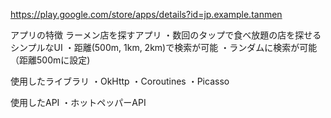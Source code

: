 https://play.google.com/store/apps/details?id=jp.example.tanmen

アプリの特徴
ラーメン店を探すアプリ
・数回のタップで食べ放題の店を探せるシンプルなUI
・距離(500m, 1km, 2km)で検索が可能
・ランダムに検索が可能（距離500mに設定)

使用したライブラリ
・OkHttp
・Coroutines
・Picasso

使用したAPI
・ホットペッパーAPI
